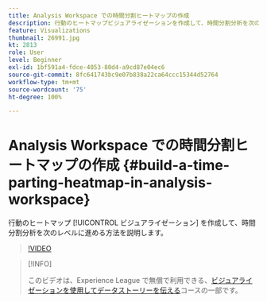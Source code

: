 ```yaml
---
title: Analysis Workspace での時間分割ヒートマップの作成
description: 行動のヒートマップビジュアライゼーションを作成して、時間分割分析を次のレベルに進める方法を説明します。
feature: Visualizations
thumbnail: 26991.jpg
kt: 2813
role: User
level: Beginner
exl-id: 1bf591a4-fdce-4053-80d4-a9cd87e04ec6
source-git-commit: 8fc641743bc9e07b838a22ca64ccc15344d52764
workflow-type: tm+mt
source-wordcount: '75'
ht-degree: 100%

---
```


# Analysis Workspace での時間分割ヒートマップの作成 {#build-a-time-parting-heatmap-in-analysis-workspace}

行動のヒートマップ [!UICONTROL ビジュアライゼーション] を作成して、時間分割分析を次のレベルに進める方法を説明します。

>[!VIDEO](https://video.tv.adobe.com/v/26991/?quality=12&learn=on)

>[!INFO]
>
> このビデオは、Experience League で無償で利用できる、[ビジュアライゼーションを使用してデータストーリーを伝える](https://experienceleague.adobe.com/?recommended=Analytics-U-1-2021.1.visualizations&amp;lang=ja)コースの一部です。
